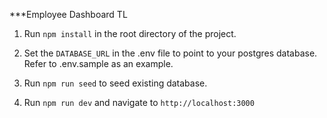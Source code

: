 ***Employee Dashboard TL

1. Run `npm install` in the root directory of the project. 

2. Set the `DATABASE_URL` in the .env file to point to your postgres database. Refer to .env.sample as an example. 

3. Run `npm run seed` to seed existing database. 

4. Run `npm run dev` and navigate to `http://localhost:3000`
